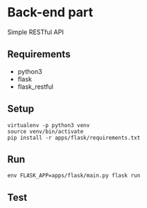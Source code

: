 Back-end part 
=======
Simple RESTful API 

Requirements
------
* python3
* flask
* flask_restful 

Setup
-------
```shell
virtualenv -p python3 venv
source venv/bin/activate
pip install -r apps/flask/requirements.txt 
```

Run
-----
```shell
env FLASK_APP=apps/flask/main.py flask run
```

Test
---
```shell

```